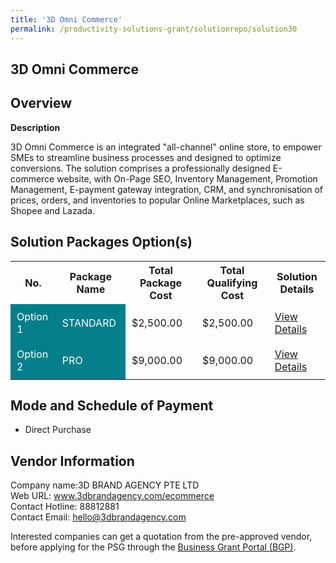 ```yaml
---
title: '3D Omni Commerce'
permalink: /productivity-solutions-grant/solutionrepo/solution30
---
```


## 3D Omni Commerce

## Overview

**Description**

3D Omni Commerce is an integrated "all-channel" online store, to empower SMEs to streamline business processes and designed to optimize conversions. The solution comprises a professionally designed E-commerce website, with On-Page SEO, Inventory Management, Promotion Management, E-payment gateway integration, CRM, and synchronisation of prices, orders, and inventories to popular Online Marketplaces, such as Shopee and Lazada.

## Solution Packages Option(s)

<table>
<tr>
<th><b>No.</b></th>
<th><b>Package Name</b></th>
<th><b>Total Package Cost</b></th>
<th><b>Total Qualifying Cost</b></th>
<th><b>Solution Details</b></th>
</tr>
<tr>
<td style='padding: 10px; background-color: #037E8A; color: #FFFFFF;'>Option 1</td>
<td style='padding: 10px; background-color: #037E8A; color: #FFFFFF;'>STANDARD</td>
<td style='padding: 10px;'>$2,500.00</td>
<td style='padding: 10px;'>$2,500.00</td>
<td style='padding: 10px;'><a href='/images/psg/3DBrandAgency_3D_Omni_Commerce_DesensitisedPart1.pdf' target='_blank'>View Details</a></td>
</tr>
<tr>
<td style='padding: 10px; background-color: #037E8A; color: #FFFFFF;'>Option 2</td>
<td style='padding: 10px; background-color: #037E8A; color: #FFFFFF;'>PRO</td>
<td style='padding: 10px;'>$9,000.00</td>
<td style='padding: 10px;'>$9,000.00</td>
<td style='padding: 10px;'><a href='/images/psg/3DBrandAgency_3D_Omni_Commerce_DesensitisedPart2.pdf' target='_blank'>View Details</a></td>
</tr>
</table>

## Mode and Schedule of Payment

 - Direct Purchase

## Vendor Information

 Company name:3D BRAND AGENCY PTE LTD<br>Web URL: www.3dbrandagency.com/ecommerce <br>Contact Hotline: 88812881 <br>Contact Email: hello@3dbrandagency.com 

Interested companies can get a quotation from the pre-approved vendor, before applying for the PSG through the <a href='https://www.businessgrants.gov.sg/' target='_blank' rel='noopener'>Business Grant Portal (BGP)</a>.

<script src="/jquery/resize-tables.js"></script>
